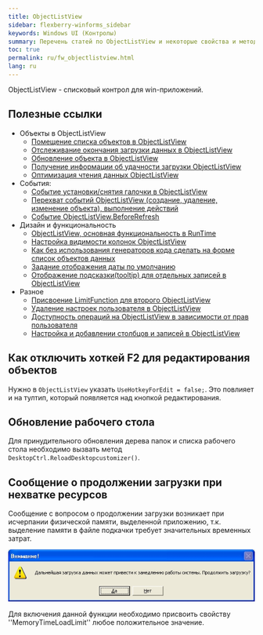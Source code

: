 ```yaml
---
title: ObjectListView
sidebar: flexberry-winforms_sidebar
keywords: Windows UI (Контролы)
summary: Перечень статей по ObjectListView и некоторые свойства и методы
toc: true
permalink: ru/fw_objectlistview.html
lang: ru
---
```


<!-- Данная статья ещё редактируется -->

ObjectListView - списковый контрол для win-приложений.

## Полезные ссылки
* Объекты в ObjectListView
    * [Помещение списка объектов в ObjectListView](fw_put-list-objects-in-objectlistview.html)
    * [Отслеживание окончания загрузки данных в ObjectListView](fw_end-load-data-in-objectlistview.html)
    * [Обновление объекта в ObjectListView](fw_updating-object-in-olv.html)
    * [Получение информации об удачности загрузки ОbjectListView](fw_after-fill-data-event-args.html)
    * [Оптимизация чтения данных ObjectListView](fw_objectlistview-optimization.html)
* События:
    * [Событие установки/снятия галочки в ObjectListView](fw_event-installing-removing-a-check-in-objectlistview.html)
    * [Перехват событий ObjectListView (создание, удаление, изменение объекта), выполнение действий](fw_interception-events-objectlistview.html) 
    * [Событие ObjectListView.BeforeRefresh](fw_objectlistview-before-refresh.html)
* Дизайн и функциональность
    * [ObjectListView, основная функциональность в RunTime](fw_objectlistview-basic-functionality-in-run-time.html)
    * [Настройка видимости колонок ObjectListView](fw_objectlistview-column-visibility-customization.html)
    * [Как без использования генераторов кода сделать на форме список объектов данных](fw_make-a-list-of-data-objects-without-generators.html)
    * [Задание отображения даты по умолчанию](fw_date-format.html)
    * [Отображение подсказки(tooltip) для отдельных записей в ObjectListView ](fw_objectlistview-tooltip.html)
* Разное
    * [Присвоение LimitFunction для второго ObjectListView](fw_assigning-limit-function-second-objectlistview.html)
    * [Удаление настроек пользователя в ObjectListView](fw_delete-columns-settings-objectlistview.html)
    * [Доступность операций на ObjectListView в зависимости от прав пользователя](fw_objectlistview-rights.html)
    * [Настройка и добавлении столбцов и записей в ObjectListView](fw_objectlistview-in-desktop-ctrl.html)

## Как отключить хоткей F2 для редактирования объектов
Нужно в `ObjectListView` указать `UseHotkeyForEdit = false;`. Это повлияет и на тултип, который появляется над кнопкой редактирования.

## Обновление рабочего стола
Для принудительного обновления дерева папок и списка рабочего стола необходимо вызвать метод `DesktopCtrl.ReloadDesktopcustomizer()`.

## Сообщение о продолжении загрузки при нехватке ресурсов
Сообщение с вопросом о продолжении загрузки возникает при исчерпании физической памяти, выделенной приложению, т.к. выделение памяти в файле подкачки требует значительных временных затрат.

![](/images/pages/products/flexberry-winforms/controls/olv/load-question.jpg)

Для включения данной функции необходимо присвоить свойству ''MemoryTimeLoadLimit'' любое положительное значение.